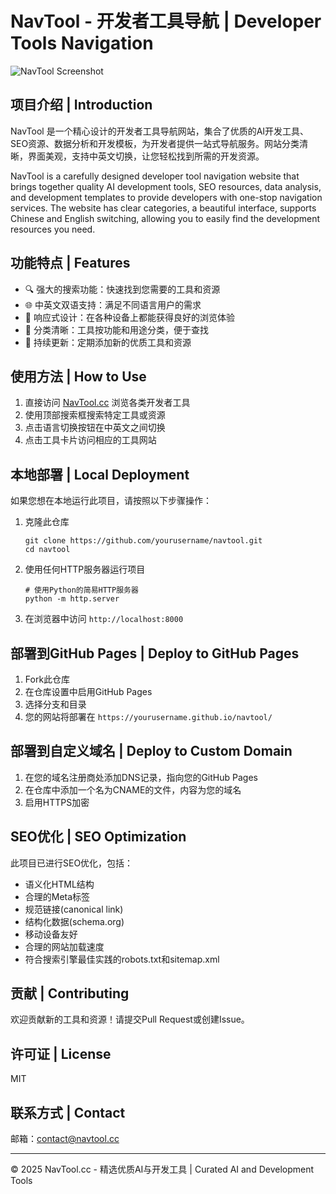 # NavTool - 开发者工具导航 | Developer Tools Navigation

![NavTool Screenshot](screenshot.png)

## 项目介绍 | Introduction

NavTool 是一个精心设计的开发者工具导航网站，集合了优质的AI开发工具、SEO资源、数据分析和开发模板，为开发者提供一站式导航服务。网站分类清晰，界面美观，支持中英文切换，让您轻松找到所需的开发资源。

NavTool is a carefully designed developer tool navigation website that brings together quality AI development tools, SEO resources, data analysis, and development templates to provide developers with one-stop navigation services. The website has clear categories, a beautiful interface, supports Chinese and English switching, allowing you to easily find the development resources you need.

## 功能特点 | Features

- 🔍 强大的搜索功能：快速找到您需要的工具和资源
- 🌐 中英文双语支持：满足不同语言用户的需求
- 📱 响应式设计：在各种设备上都能获得良好的浏览体验
- 🔄 分类清晰：工具按功能和用途分类，便于查找
- 🚀 持续更新：定期添加新的优质工具和资源

## 使用方法 | How to Use

1. 直接访问 [NavTool.cc](https://navtool.cc) 浏览各类开发者工具
2. 使用顶部搜索框搜索特定工具或资源
3. 点击语言切换按钮在中英文之间切换
4. 点击工具卡片访问相应的工具网站

## 本地部署 | Local Deployment

如果您想在本地运行此项目，请按照以下步骤操作：

1. 克隆此仓库
   ```
   git clone https://github.com/yourusername/navtool.git
   cd navtool
   ```

2. 使用任何HTTP服务器运行项目
   ```
   # 使用Python的简易HTTP服务器
   python -m http.server
   ```

3. 在浏览器中访问 `http://localhost:8000`

## 部署到GitHub Pages | Deploy to GitHub Pages

1. Fork此仓库
2. 在仓库设置中启用GitHub Pages
3. 选择分支和目录
4. 您的网站将部署在 `https://yourusername.github.io/navtool/`

## 部署到自定义域名 | Deploy to Custom Domain

1. 在您的域名注册商处添加DNS记录，指向您的GitHub Pages
2. 在仓库中添加一个名为CNAME的文件，内容为您的域名
3. 启用HTTPS加密

## SEO优化 | SEO Optimization

此项目已进行SEO优化，包括：

- 语义化HTML结构
- 合理的Meta标签
- 规范链接(canonical link)
- 结构化数据(schema.org)
- 移动设备友好
- 合理的网站加载速度
- 符合搜索引擎最佳实践的robots.txt和sitemap.xml

## 贡献 | Contributing

欢迎贡献新的工具和资源！请提交Pull Request或创建Issue。

## 许可证 | License

MIT

## 联系方式 | Contact

邮箱：contact@navtool.cc

---

© 2025 NavTool.cc - 精选优质AI与开发工具 | Curated AI and Development Tools 